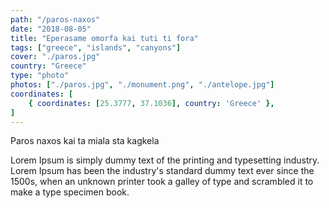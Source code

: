 ```yaml
---
path: "/paros-naxos"
date: "2018-08-05"
title: "Eperasame omorfa kai tuti ti fora"
tags: ["greece", "islands", "canyons"]
cover: "./paros.jpg"
country: "Greece"
type: "photo"
photos: ["./paros.jpg", "./monument.png", "./antelope.jpg"]
coordinates: [
    { coordinates: [25.3777, 37.1036], country: 'Greece' },
]
---
```


Paros naxos kai ta miala sta kagkela

Lorem Ipsum is simply dummy text of the printing and typesetting industry. Lorem Ipsum has been the industry's standard dummy text ever since the 1500s, when an unknown printer took a galley of type and scrambled it to make a type specimen book.

<photo-composition perline="3" photos='["./paros.jpg", "./monument.png", "./antelope.jpg"]'></photo-composition>
